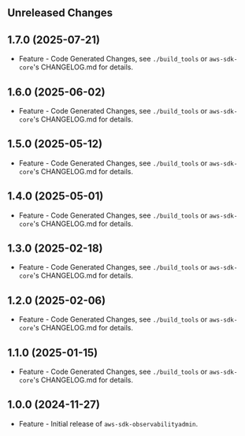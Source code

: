 Unreleased Changes
------------------

1.7.0 (2025-07-21)
------------------

* Feature - Code Generated Changes, see `./build_tools` or `aws-sdk-core`'s CHANGELOG.md for details.

1.6.0 (2025-06-02)
------------------

* Feature - Code Generated Changes, see `./build_tools` or `aws-sdk-core`'s CHANGELOG.md for details.

1.5.0 (2025-05-12)
------------------

* Feature - Code Generated Changes, see `./build_tools` or `aws-sdk-core`'s CHANGELOG.md for details.

1.4.0 (2025-05-01)
------------------

* Feature - Code Generated Changes, see `./build_tools` or `aws-sdk-core`'s CHANGELOG.md for details.

1.3.0 (2025-02-18)
------------------

* Feature - Code Generated Changes, see `./build_tools` or `aws-sdk-core`'s CHANGELOG.md for details.

1.2.0 (2025-02-06)
------------------

* Feature - Code Generated Changes, see `./build_tools` or `aws-sdk-core`'s CHANGELOG.md for details.

1.1.0 (2025-01-15)
------------------

* Feature - Code Generated Changes, see `./build_tools` or `aws-sdk-core`'s CHANGELOG.md for details.

1.0.0 (2024-11-27)
------------------

* Feature - Initial release of `aws-sdk-observabilityadmin`.

